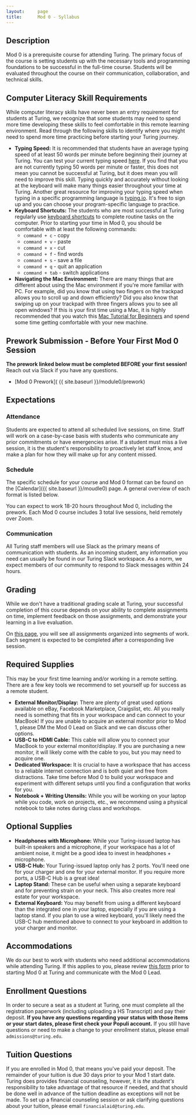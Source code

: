 ```yaml
---
layout:     page
title:      Mod 0 - Syllabus
---
```


## Description
Mod 0 is a prerequisite course for attending Turing. The primary focus of the course is setting students up with the necessary tools and programming foundations to be successful in the full-time course. Students will be evaluated throughout the course on their communication, collaboration, and technical skills.

## Computer Literacy Skill Requirements
While computer literacy skills have never been an entry requirement for students at Turing, we recognize that some students may need to spend more time developing these skills to feel comfortable in this remote learning environment. Read through the following skills to identify where you might need to spend more time practicing before starting your Turing journey.

- **Typing Speed:** It is recommended that students have an average typing speed of at least 50 words per minute before beginning their journey at Turing. You can test your current typing speed [here](https://www.typing.com/student/tests). If you find that you are not currently typing 50 words per minute or faster, this does not mean you cannot be successful at Turing, but it does mean you will need to improve this skill. Typing quickly and accurately without looking at the keyboard will make many things easier throughout your time at Turing. Another great resource for improving your typing speed when typing in a specific programming language is [typing.io](https://typing.io/). It's free to sign up and you can choose your program-specific language to practice.
- **Keyboard Shortcuts:** The students who are most successful at Turing regularly use [keyboard shortcuts](https://support.apple.com/en-us/HT201236) to complete routine tasks on the computer. Prior to starting your time in Mod 0, you should be comfortable with at least the following commands:
    - `command + c` - copy
    - `command + v` - paste
    - `command + x` - cut
    - `command + f` - find words
    - `command + s` - save a file
    - `command + q` - quit an application
    - `command + tab` - switch applications
- **Navigating the Mac Environment:** There are many things that are different about using the Mac environment if you're more familiar with PC. For example, did you know that using two fingers on the trackpad allows you to scroll up and down efficiently? Did you also know that swiping up on your trackpad with three fingers allows you to see all open windows? If this is your first time using a Mac, it is highly recommended that you watch this [Mac Tutorial for Beginners](https://www.youtube.com/watch?v=67keaaWOKzE&t=0s) and spend some time getting comfortable with your new machine.

## Prework Submission - Before Your First Mod 0 Session
**The prework linked below must be completed BEFORE your first session!** Reach out via Slack if you have any questions.
* [Mod 0 Prework]( {{ site.baseurl }}/module0/prework)

## Expectations

### Attendance
Students are expected to attend all scheduled live sessions, on time. Staff will work on a case-by-case basis with students who communicate any prior commitments or have emergencies arise. If a student must miss a live session, it is the student's responsibility to proactively let staff know, and make a plan for how they will make up for any content missed.

### Schedule
The specific schedule for your course and Mod 0 format can be found on the [Calendar]({{ site.baseurl }}/moudle0) page. A general overview of each format is listed below.

You can expect to work 18-20 hours throughout Mod 0, including the prework. Each Mod 0 course includes 3 total live sessions, held remotely over Zoom.

### Communication
All Turing staff members will use Slack as the primary means of communication with students. As an incoming student, any information you need can usually be found in our Turing Slack workspace. As a norm, we expect members of our community to respond to Slack messages within 24 hours.

## Grading
While we don't have a traditional grading scale at Turing, your successful completion of this course depends on your ability to complete assignments on time, implement feedback on those assignments, and demonstrate your learning in a live evaluation. 

On [this page](../lessons/), you will see all assignments organized into segments of work. Each segment is expected to be completed after a corresponding live session.

## Required Supplies
This may be your first time learning and/or working in a remote setting. There are a few key tools we recommend to set yourself up for success as a remote student.

- **External Monitor/Display:** There are plenty of great used options available on eBay, Facebook Marketplace, Craigslist, etc. All you really need is something that fits in your workspace and can connect to your MacBook! If you are unable to acquire an external monitor prior to Mod 1, please DM the Mod 0 Lead on Slack and we can discuss other options.
- **USB-C to HDMI Cable:** This cable will allow you to connect your MacBook to your external monitor/display. If you are purchasing a new monitor, it will likely come with the cable to you, but you may need to acquire one.
- **Dedicated Workspace:** It is crucial to have a workspace that has access to a reliable internet connection and is both quiet and free from distractions. Take time before Mod 0 to build your workspace and experiment with different setups until you find a configuration that works for you.
- **Notebook + Writing Utensils:** While you will be working on your laptop while you code, work on projects, etc., we recommend using a physical notebook to take notes during class and workshops.

## Optional Supplies
- **Headphones with Microphone:** While your Turing-issued laptop has built-in speakers and a microphone, if your workspace has a lot of ambient noise, it might be a good idea to invest in headphones + microphone.
- **USB-C Hub:** Your Turing-issued laptop only has 2 ports. You'll need one for your charger and one for your external monitor. If you require more ports, a USB-C Hub is a great idea!
- **Laptop Stand:** These can be useful when using a separate keyboard and for preventing strain on your neck. This also creates more real estate for your workspace.
- **External Keyboard:** You may benefit from using a different keyboard than the integrated one in your laptop, especially if you are using a laptop stand. If you plan to use a wired keyboard, you'll likely need the USB-C hub mentioned above to connect to your keyboard in addition to your charger and monitor.

## Accommodations
We do our best to work with students who need additional accommodations while attending Turing. If this applies to you, please review [this form](https://docs.google.com/document/d/1uTa_LFW_Wphc8O7SmJN3EVcfGM7DZrcT0qSa3TuSxV4/) prior to starting Mod 0 at Turing and communicate with the Mod 0 Lead.

## Enrollment Questions

In order to secure a seat as a student at Turing, one must complete all the registration paperwork (including uploading a HS Transcript) and pay their deposit. **If you have any questions regarding your status with those items or your start dates, please first check your Populi account.** If you still have questions or need to make a change to your enrollment status, please email `admissions@turing.edu`.

## Tuition Questions

If you are enrolled in Mod 0, that means you've paid your deposit. The remainder of your tuition is due 30 days prior to your Mod 1 start date. Turing does provides financial counseling, however, it is _the student's_ responsibility to take advantage of that resource if needed, and that should be done well in advance of the tuition deadline as exceptions will not be made. To set up a financial counseling session or ask clarifying questions about your tuition, please email `financialaid@turing.edu`.

<br>
<br>
<br>
<br>
<br>
<br>